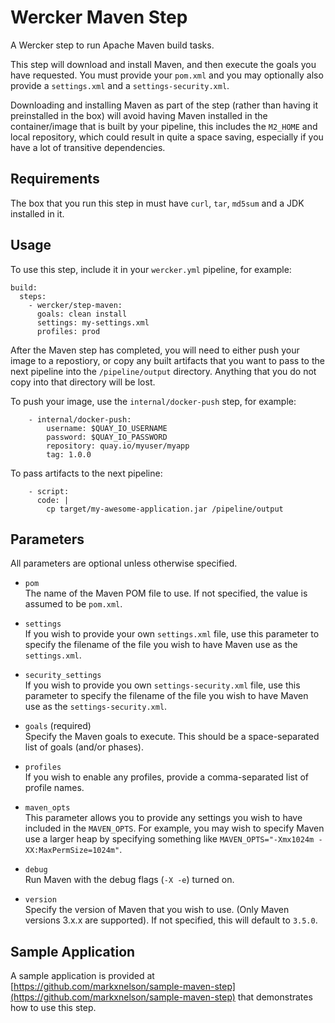 # Wercker Maven Step
A Wercker step to run Apache Maven build tasks.

This step will download and install Maven, and then execute the goals you have requested.  You must provide your `pom.xml` and you may optionally also provide a `settings.xml` and a `settings-security.xml`.

Downloading and installing Maven as part of the step (rather than having it preinstalled in the box) will avoid having Maven installed in the container/image that is built by your pipeline, this includes the `M2_HOME` and local repository, which could result in quite a space saving, especially if you have a lot of transitive dependencies.
 

## Requirements

The box that you run this step in must have `curl`, `tar`, `md5sum` and a JDK installed in it. 


## Usage

To use this step, include it in your `wercker.yml` pipeline, for example:


```
build:
  steps:
    - wercker/step-maven:
      goals: clean install 
      settings: my-settings.xml
      profiles: prod
```

After the Maven step has completed, you will need to either push your image to a repostiory, or copy any built artifacts that you want to pass to the next pipeline into the `/pipeline/output` directory.  Anything that you do not copy into that directory will be lost. 

To push your image, use the `internal/docker-push` step, for example:

```
    - internal/docker-push:
        username: $QUAY_IO_USERNAME
        password: $QUAY_IO_PASSWORD
        repository: quay.io/myuser/myapp
        tag: 1.0.0
```

To pass artifacts to the next pipeline:

```        
    - script:
      code: | 
        cp target/my-awesome-application.jar /pipeline/output
```


## Parameters

All parameters are optional unless otherwise specified.

* `pom`
<br>The name of the Maven POM file to use.  If not specified, the value is assumed to be `pom.xml`.

* `settings`
<br>If you wish to provide your own `settings.xml` file, use this parameter to specify the filename of the file you wish to have Maven use as the `settings.xml`.

* `security_settings`
<br>If you wish to provide you own `settings-security.xml` file, use this parameter to specify the filename of the file you wish to have Maven use as the `settings-security.xml`. 

* `goals` (required)
<br>Specify the Maven goals to execute.  This should be a space-separated list of goals (and/or phases).

* `profiles`
<br>If you wish to enable any profiles, provide a comma-separated list of profile names.

* `maven_opts`
<br>This parameter allows you to provide any settings you wish to have included in the `MAVEN_OPTS`.  For example, you may wish to specify Maven use a larger heap by specifying something like `MAVEN_OPTS="-Xmx1024m -XX:MaxPermSize=1024m"`.

* `debug`
<br>Run Maven with the debug flags (`-X -e`) turned on.

* `version`
<br>Specify the version of Maven that you wish to use.  (Only Maven versions 3.x.x are supported).  If not specified, this will default to `3.5.0`.


## Sample Application

A sample application is provided at [https://github.com/markxnelson/sample-maven-step](https://github.com/markxnelson/sample-maven-step) that demonstrates how to use this step. 

